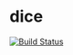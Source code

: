 # dice
[![Build Status](https://drone.preeper.org/api/badges/peterp/dice/status.svg)](https://drone.preeper.org/peterp/dice)

